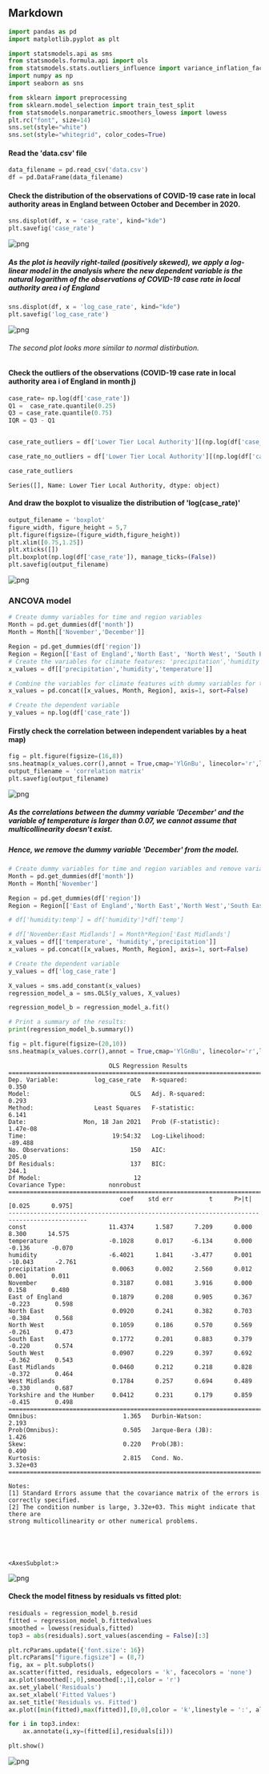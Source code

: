 ## Markdown


```python
import pandas as pd
import matplotlib.pyplot as plt

import statsmodels.api as sms
from statsmodels.formula.api import ols
from statsmodels.stats.outliers_influence import variance_inflation_factor
import numpy as np
import seaborn as sns

from sklearn import preprocessing
from sklearn.model_selection import train_test_split
from statsmodels.nonparametric.smoothers_lowess import lowess
plt.rc("font", size=14)
sns.set(style="white")
sns.set(style="whitegrid", color_codes=True)
```

#### Read the 'data.csv' file


```python
data_filename = pd.read_csv('data.csv')
df = pd.DataFrame(data_filename)
```

#### Check the distribution of the observations of COVID-19 case rate in local authority areas in England between October and December in 2020.


```python
sns.displot(df, x = 'case_rate', kind="kde")
plt.savefig('case_rate')
```


    
![png](output_5_0.png)
    


##### As the plot is heavily right-tailed (positively skewed), we apply a log-linear model in the analysis where the new dependent variable is the natural logarithm of the observations of COVID-19 case rate in local authority area i of England


```python
sns.displot(df, x = 'log_case_rate', kind="kde")
plt.savefig('log_case_rate')
```


    
![png](output_7_0.png)
    


###### The second plot looks more similar to normal distirbution.

#### Check the outliers of the observations (COVID-19 case rate in local authority area i of England in month j)


```python
case_rate= np.log(df['case_rate'])
Q1 =  case_rate.quantile(0.25)
Q3 = case_rate.quantile(0.75)
IQR = Q3 - Q1


case_rate_outliers = df['Lower Tier Local Authority'][(np.log(df['case_rate']) < Q1-1.5*IQR ) | (np.log(df['case_rate']) > Q3+1.5*IQR)]

case_rate_no_outliers = df['Lower Tier Local Authority'][(np.log(df['case_rate']) > Q1-1.5*IQR ) | (np.log(df['case_rate']) < Q3+1.5*IQR)]

case_rate_outliers
```




    Series([], Name: Lower Tier Local Authority, dtype: object)



#### And draw the boxplot to visualize the distribution of 'log(case_rate)'


```python
output_filename = 'boxplot'
figure_width, figure_height = 5,7
plt.figure(figsize=(figure_width,figure_height))
plt.xlim([0.75,1.25])
plt.xticks([])
plt.boxplot(np.log(df['case_rate']), manage_ticks=(False))
plt.savefig(output_filename)
```


    
![png](output_12_0.png)
    


### ANCOVA model


```python
# Create dummy variables for time and region variables
Month = pd.get_dummies(df['month'])
Month = Month[['November','December']]

Region = pd.get_dummies(df['region'])
Region = Region[['East of England','North East', 'North West', 'South East', 'South West', 'East Midlands', 'West Midlands','Yorkshire and the Humber']]
# Create the variables for climate features: 'precipitation','humidity' and 'temp'
x_values = df[['precipitation','humidity','temperature']]

# Combine the variables for climate features with dummy variables for time and region variables
x_values = pd.concat([x_values, Month, Region], axis=1, sort=False)

# Create the dependent variable
y_values = np.log(df['case_rate'])
```

#### Firstly check the correlation between independent variables by a heat map)


```python
fig = plt.figure(figsize=(16,8))
sns.heatmap(x_values.corr(),annot = True,cmap='YlGnBu', linecolor='r',linewidth=0.5)
output_filename = 'correlation matrix'
plt.savefig(output_filename)
```


    
![png](output_16_0.png)
    


##### As the correlations between the dummy variable 'December' and the variable of temperature is larger than 0.07, we cannot assume that multicollinearity doesn't exist.
##### Hence, we remove the dummy variable 'December' from the model.


```python
# Create dummy variables for time and region variables and remove variables for 'December'
Month = pd.get_dummies(df['month'])
Month = Month['November']

Region = pd.get_dummies(df['region'])
Region = Region[['East of England','North East','North West','South East','South West','East Midlands','West Midlands','Yorkshire and the Humber']]

# df['humidity:temp'] = df['humidity']*df['temp']

# df['November:East Midlands'] = Month*Region['East Midlands']
x_values = df[['temperature', 'humidity','precipitation']]
x_values = pd.concat([x_values, Month, Region], axis=1, sort=False)

# Create the dependent variable
y_values = df['log_case_rate']

X_values = sms.add_constant(x_values)
regression_model_a = sms.OLS(y_values, X_values)

regression_model_b = regression_model_a.fit()

# Print a summary of the results:
print(regression_model_b.summary())

fig = plt.figure(figsize=(20,10))
sns.heatmap(x_values.corr(),annot = True,cmap='YlGnBu', linecolor='r',linewidth=0.5)

```

                                OLS Regression Results                            
    ==============================================================================
    Dep. Variable:          log_case_rate   R-squared:                       0.350
    Model:                            OLS   Adj. R-squared:                  0.293
    Method:                 Least Squares   F-statistic:                     6.141
    Date:                Mon, 18 Jan 2021   Prob (F-statistic):           1.47e-08
    Time:                        19:54:32   Log-Likelihood:                -89.488
    No. Observations:                 150   AIC:                             205.0
    Df Residuals:                     137   BIC:                             244.1
    Df Model:                          12                                         
    Covariance Type:            nonrobust                                         
    ============================================================================================
                                   coef    std err          t      P>|t|      [0.025      0.975]
    --------------------------------------------------------------------------------------------
    const                       11.4374      1.587      7.209      0.000       8.300      14.575
    temperature                 -0.1028      0.017     -6.134      0.000      -0.136      -0.070
    humidity                    -6.4021      1.841     -3.477      0.001     -10.043      -2.761
    precipitation                0.0063      0.002      2.560      0.012       0.001       0.011
    November                     0.3187      0.081      3.916      0.000       0.158       0.480
    East of England              0.1879      0.208      0.905      0.367      -0.223       0.598
    North East                   0.0920      0.241      0.382      0.703      -0.384       0.568
    North West                   0.1059      0.186      0.570      0.569      -0.261       0.473
    South East                   0.1772      0.201      0.883      0.379      -0.220       0.574
    South West                   0.0907      0.229      0.397      0.692      -0.362       0.543
    East Midlands                0.0460      0.212      0.218      0.828      -0.372       0.464
    West Midlands                0.1784      0.257      0.694      0.489      -0.330       0.687
    Yorkshire and the Humber     0.0412      0.231      0.179      0.859      -0.415       0.498
    ==============================================================================
    Omnibus:                        1.365   Durbin-Watson:                   2.193
    Prob(Omnibus):                  0.505   Jarque-Bera (JB):                1.426
    Skew:                           0.220   Prob(JB):                        0.490
    Kurtosis:                       2.815   Cond. No.                     3.32e+03
    ==============================================================================
    
    Notes:
    [1] Standard Errors assume that the covariance matrix of the errors is correctly specified.
    [2] The condition number is large, 3.32e+03. This might indicate that there are
    strong multicollinearity or other numerical problems.
    




    <AxesSubplot:>




    
![png](output_18_2.png)
    


#### Check the model fitness by residuals vs fitted plot:


```python
residuals = regression_model_b.resid
fitted = regression_model_b.fittedvalues
smoothed = lowess(residuals,fitted)
top3 = abs(residuals).sort_values(ascending = False)[:3]

plt.rcParams.update({'font.size': 16})
plt.rcParams["figure.figsize"] = (8,7)
fig, ax = plt.subplots()
ax.scatter(fitted, residuals, edgecolors = 'k', facecolors = 'none')
ax.plot(smoothed[:,0],smoothed[:,1],color = 'r')
ax.set_ylabel('Residuals')
ax.set_xlabel('Fitted Values')
ax.set_title('Residuals vs. Fitted')
ax.plot([min(fitted),max(fitted)],[0,0],color = 'k',linestyle = ':', alpha = .3)

for i in top3.index:
    ax.annotate(i,xy=(fitted[i],residuals[i]))

plt.show()

```


    
![png](output_20_0.png)
    


